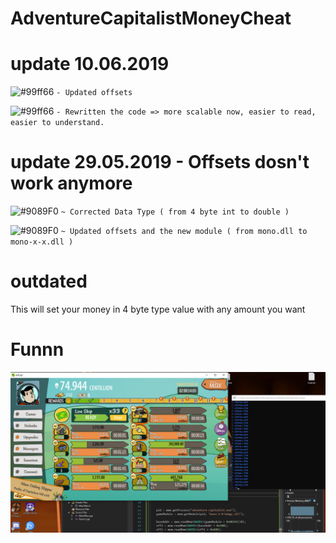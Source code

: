 # AdventureCapitalistMoneyCheat


# update 10.06.2019
![#99ff66](https://placehold.it/15/99ff66/000000?text=+) `- Updated offsets`


![#99ff66](https://placehold.it/15/99ff66/000000?text=+) `- Rewritten the code => more scalable now, easier to read, easier to understand.`



# update 29.05.2019 - Offsets dosn't work anymore
![#9089F0](https://placehold.it/15/9089F0/000000?text=+) `~ Corrected Data Type ( from 4 byte int to double )`


![#9089F0](https://placehold.it/15/9089F0/000000?text=+) `~ Updated offsets and the new module ( from mono.dll to mono-x-x.dll )`


# outdated
This will set your money in 4 byte type value with any amount you want

# Funnn
![alt text](https://raw.githubusercontent.com/kranercc/AdventureCapitalistMoneyCheat/master/fun.png)
